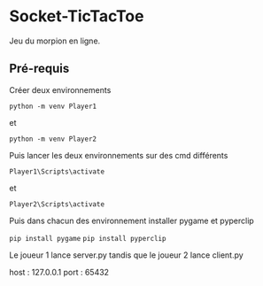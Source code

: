 # Socket-TicTacToe

Jeu du morpion en ligne.

## Pré-requis

Créer deux environnements

```python -m venv Player1```

et

```python -m venv Player2```

Puis lancer les deux environnements sur des cmd différents

```Player1\Scripts\activate```

et

```Player2\Scripts\activate```

Puis dans chacun des environnement installer pygame et pyperclip

```pip install pygame```
```pip install pyperclip```

Le joueur 1 lance server.py tandis que le joueur 2 lance client.py

host : 127.0.0.1
port : 65432